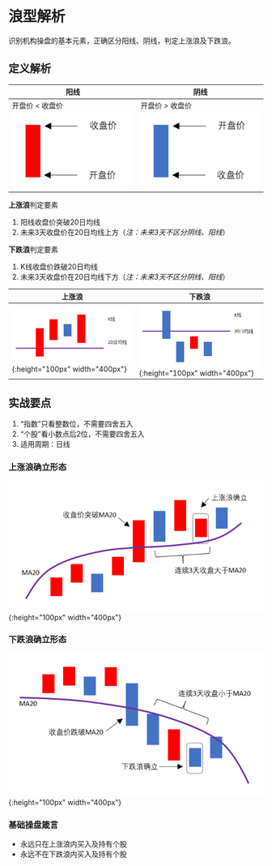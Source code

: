 # 浪型解析

识别机构操盘的基本元素，正确区分阳线、阴线，判定上涨浪及下跌浪。

## 定义解析

阳线|阴线
-|-
开盘价 < 收盘价 | 开盘价 > 收盘价
![阳线](img/yangxian.png) | ![阴线](img/yinxian.png)

**上涨浪**判定要素

1. 阳线收盘价突破20日均线
2. 未来3天收盘价在20日均线上方（*注：未来3天不区分阴线、阳线*）

**下跌浪**判定要素

1. K线收盘价跌破20日均线
2. 未来3天收盘价在20日均线下方（*注：未来3天不区分阴线、阳线*）

上涨浪 | 下跌浪
-|-
![上涨浪](img/shangzhanglang.png){:height="100px" width="400px"} | ![下跌浪](img/xiadielang.png){:height="100px" width="400px"}

## 实战要点

1. “指数”只看整数位，不需要四舍五入
2. “个股”看小数点后2位，不需要四舍五入
3. 适用周期：日线

### 上涨浪确立形态

![上涨浪确立](img/shangzhanglangok.png){:height="100px" width="400px"} 

### 下跌浪确立形态

![下跌浪确立](img/xiadielangok.png){:height="100px" width="400px"}

### 基础操盘箴言

- 永远只在上涨浪内买入及持有个股
- 永远不在下跌浪内买入及持有个股
